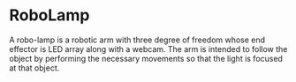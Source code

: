 # RoboLamp
A robo-lamp is a robotic arm with three degree of freedom whose end effector is LED array along with a webcam. The arm is intended to follow the object by performing the necessary movements so that the light is focused at that object.  
